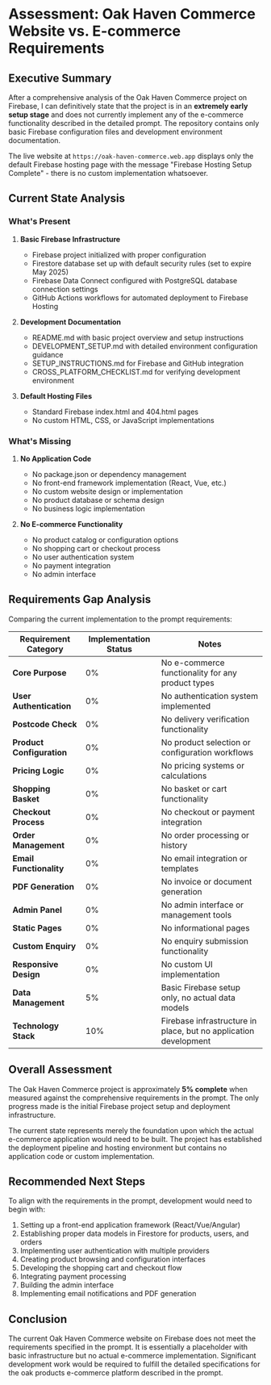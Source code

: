 # Assessment: Oak Haven Commerce Website vs. E-commerce Requirements

## Executive Summary

After a comprehensive analysis of the Oak Haven Commerce project on Firebase, I can definitively state that the project is in an **extremely early setup stage** and does not currently implement any of the e-commerce functionality described in the detailed prompt. The repository contains only basic Firebase configuration files and development environment documentation.

The live website at `https://oak-haven-commerce.web.app` displays only the default Firebase hosting page with the message "Firebase Hosting Setup Complete" - there is no custom implementation whatsoever.

## Current State Analysis

### What's Present

1. **Basic Firebase Infrastructure**
   - Firebase project initialized with proper configuration
   - Firestore database set up with default security rules (set to expire May 2025)
   - Firebase Data Connect configured with PostgreSQL database connection settings
   - GitHub Actions workflows for automated deployment to Firebase Hosting

2. **Development Documentation**
   - README.md with basic project overview and setup instructions
   - DEVELOPMENT_SETUP.md with detailed environment configuration guidance
   - SETUP_INSTRUCTIONS.md for Firebase and GitHub integration
   - CROSS_PLATFORM_CHECKLIST.md for verifying development environment

3. **Default Hosting Files**
   - Standard Firebase index.html and 404.html pages
   - No custom HTML, CSS, or JavaScript implementations

### What's Missing

1. **No Application Code**
   - No package.json or dependency management
   - No front-end framework implementation (React, Vue, etc.)
   - No custom website design or implementation
   - No product database or schema design
   - No business logic implementation

2. **No E-commerce Functionality**
   - No product catalog or configuration options
   - No shopping cart or checkout process
   - No user authentication system
   - No payment integration
   - No admin interface

## Requirements Gap Analysis

Comparing the current implementation to the prompt requirements:

| Requirement Category | Implementation Status | Notes |
|---------------------|------------------------|-------|
| **Core Purpose** | 0% | No e-commerce functionality for any product types |
| **User Authentication** | 0% | No authentication system implemented |
| **Postcode Check** | 0% | No delivery verification functionality |
| **Product Configuration** | 0% | No product selection or configuration workflows |
| **Pricing Logic** | 0% | No pricing systems or calculations |
| **Shopping Basket** | 0% | No basket or cart functionality |
| **Checkout Process** | 0% | No checkout or payment integration |
| **Order Management** | 0% | No order processing or history |
| **Email Functionality** | 0% | No email integration or templates |
| **PDF Generation** | 0% | No invoice or document generation |
| **Admin Panel** | 0% | No admin interface or management tools |
| **Static Pages** | 0% | No informational pages |
| **Custom Enquiry** | 0% | No enquiry submission functionality |
| **Responsive Design** | 0% | No custom UI implementation |
| **Data Management** | 5% | Basic Firebase setup only, no actual data models |
| **Technology Stack** | 10% | Firebase infrastructure in place, but no application development |

## Overall Assessment

The Oak Haven Commerce project is approximately **5% complete** when measured against the comprehensive requirements in the prompt. The only progress made is the initial Firebase project setup and deployment infrastructure.

The current state represents merely the foundation upon which the actual e-commerce application would need to be built. The project has established the deployment pipeline and hosting environment but contains no application code or custom implementation.

## Recommended Next Steps

To align with the requirements in the prompt, development would need to begin with:

1. Setting up a front-end application framework (React/Vue/Angular)
2. Establishing proper data models in Firestore for products, users, and orders
3. Implementing user authentication with multiple providers
4. Creating product browsing and configuration interfaces
5. Developing the shopping cart and checkout flow
6. Integrating payment processing
7. Building the admin interface
8. Implementing email notifications and PDF generation

## Conclusion

The current Oak Haven Commerce website on Firebase does not meet the requirements specified in the prompt. It is essentially a placeholder with basic infrastructure but no actual e-commerce implementation. Significant development work would be required to fulfill the detailed specifications for the oak products e-commerce platform described in the prompt.

